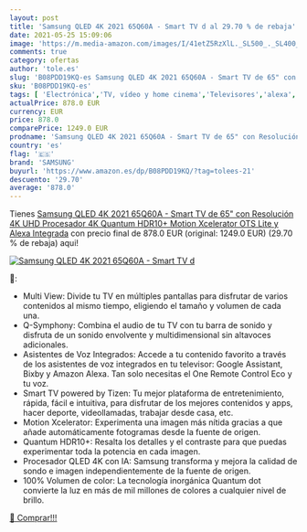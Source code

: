 ```yaml
---
layout: post
title: 'Samsung QLED 4K 2021 65Q60A - Smart TV d al 29.70 % de rebaja'
date: 2021-05-25 15:09:06
image: 'https://m.media-amazon.com/images/I/41etZ5RzXlL._SL500_._SL400_.jpg'
comments: true
category: ofertas
author: 'tole.es'
slug: 'B08PDD19KQ-es Samsung QLED 4K 2021 65Q60A - Smart TV de 65" con...'
sku: 'B08PDD19KQ-es'
tags: [ 'Electrónica','TV, vídeo y home cinema','Televisores','alexa','samsung', ]
actualPrice: 878.0 EUR
currency: EUR
price: 878.0
comparePrice: 1249.0 EUR
prodname: 'Samsung QLED 4K 2021 65Q60A - Smart TV de 65" con Resolución 4K UHD  Procesador 4K  Quantum HDR10+  Motion Xcelerator  OTS Lite y Alexa Integrada'
country: 'es'
flag: '🇪🇸'
brand: 'SAMSUNG'
buyurl: 'https://www.amazon.es/dp/B08PDD19KQ/?tag=tolees-21'
descuento: '29.70'
average: '878.0'
---
```


Tienes [Samsung QLED 4K 2021 65Q60A - Smart TV de 65" con Resolución 4K UHD  Procesador 4K  Quantum HDR10+  Motion Xcelerator  OTS Lite y Alexa Integrada](https://www.amazon.es/dp/B08PDD19KQ/?tag=tolees-21) con precio final de  878.0 EUR (original: 1249.0 EUR) (29.70 %  de rebaja) aqui!

[![Samsung QLED 4K 2021 65Q60A - Smart TV d](https://m.media-amazon.com/images/I/41etZ5RzXlL._SL500_._SL400_.jpg)](https://www.amazon.es/dp/B08PDD19KQ/?tag=tolees-21)

🔎:

- Multi View: Divide tu TV en múltiples pantallas para disfrutar de varios contenidos al mismo tiempo, eligiendo el tamaño y volumen de cada una.
- Q-Symphony: Combina el audio de tu TV con tu barra de sonido y disfruta de un sonido envolvente y multidimensional sin altavoces adicionales.
- Asistentes de Voz Integrados: Accede a tu contenido favorito a través de los asistentes de voz integrados en tu televisor: Google Assistant, Bixby y Amazon Alexa. Tan solo necesitas el One Remote Control Eco y tu voz.
- Smart TV powered by Tizen: Tu mejor plataforma de entretenimiento, rápida, fácil e intuitiva, para disfrutar de los mejores contenidos y apps, hacer deporte, videollamadas, trabajar desde casa, etc.
- Motion Xcelerator: Experimenta una imagen más nítida gracias a que añade automáticamente fotogramas desde la fuente de origen.
- Quantum HDR10+: Resalta los detalles y el contraste para que puedas experimentar toda la potencia en cada imagen.
- Procesador QLED 4K con IA: Samsung transforma y mejora la calidad de sondo e imagen independientemente de la fuente de origen.
- 100% Volumen de color: La tecnología inorgánica Quantum dot convierte la luz en más de mil millones de colores a cualquier nivel de brillo.

[🛒 Comprar!!!](https://www.amazon.es/dp/B08PDD19KQ/?tag=tolees-21)
